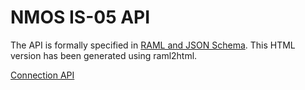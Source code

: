 # NMOS IS-05 API

The API is formally specified in [RAML and JSON Schema](https://github.com/AMWA-TV/nmos-device-connection-management/APIs).  This HTML version has been generated using raml2html.

[Connection API](ConnectionAPI.html)
